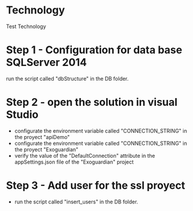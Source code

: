 # Technology
Test Technology

# Step 1 - Configuration for data base  SQLServer 2014
run the script called "dbStructure" in the DB folder.

# Step 2 - open the solution in visual Studio 
- configurate the environment variable called "CONNECTION_STRING" in the proyect "apiDemo"
- configurate the environment variable called "CONNECTION_STRING" in the proyect "Exoguardian"
- verify the value of the "DefaultConnection" attribute in the appSettings.json file of the "Exoguardian" project

# Step 3 - Add user for the ssl proyect
- run the script called "insert_users" in the DB folder.
